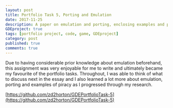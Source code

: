 ```yaml
---
layout: post
title: Portfolio Task 5, Porting and Emulation
date: 2017-11-25
description: A paper on emulation and porting, enclosing examples and potential issues for companies that may attempt either with their games.
GDEproject: true
tags: [portfolio project, code, game, GDEproject]
category: post
published: true
comments: true
---
```

Due to having considerable prior knowledge about emulation beforehand, this assignment was very enjoyable for me to write and ultimately became my favourite of the portfolio tasks. Throughout, I was able to think of what to discuss next in the essay and I also learned a lot more about emulation, porting and examples of piracy as I progressed through my research. 

[https://github.com/zd2horton/GDEPortfolioTask-5](https://github.com/zd2horton/GDEPortfolioTask-5)

